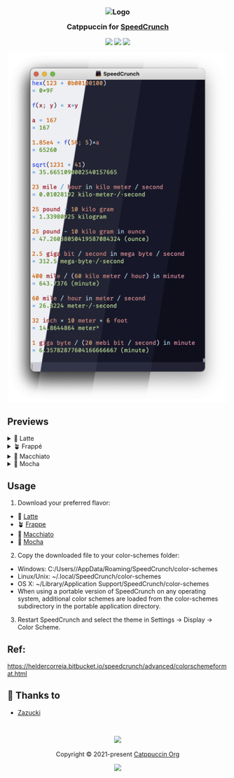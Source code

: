 <h3 align="center">
	<img src="https://raw.githubusercontent.com/catppuccin/catppuccin/main/assets/logos/exports/1544x1544_circle.png" width="100" alt="Logo"/><br/>
	<img src="https://raw.githubusercontent.com/catppuccin/catppuccin/main/assets/misc/transparent.png" height="30" width="0px"/>
	Catppuccin for <a href="https://heldercorreia.bitbucket.io/speedcrunch/index.html">SpeedCrunch</a>
	<img src="https://raw.githubusercontent.com/catppuccin/catppuccin/main/assets/misc/transparent.png" height="30" width="0px"/>
</h3>

<p align="center">
	<a href="https://github.com/catppuccin/speedcrunch/stargazers"><img src="https://img.shields.io/github/stars/catppuccin/speedcrunch?colorA=363a4f&colorB=b7bdf8&style=for-the-badge"></a>
	<a href="https://github.com/catppuccin/speedcrunch/issues"><img src="https://img.shields.io/github/issues/catppuccin/speedcrunch?colorA=363a4f&colorB=f5a97f&style=for-the-badge"></a>
	<a href="https://github.com/catppuccin/speedcrunch/contributors"><img src="https://img.shields.io/github/contributors/catppuccin/speedcrunch?colorA=363a4f&colorB=a6da95&style=for-the-badge"></a>
</p>

![SpeedCrunch Theme Preview](assets/preview.webp)

## Previews

<details>
<summary>🌻 Latte</summary>
<img src="assets/latte.png"/>
</details>
<details>
<summary>🪴 Frappé</summary>
<img src="assets/frappe.png"/>
</details>
<details>
<summary>🌺 Macchiato</summary>
<img src="assets/macchiato.png"/>
</details>
<details>
<summary>🌿 Mocha</summary>
<img src="assets/mocha.png"/>
</details>

## Usage

1. Download your preferred flavor:

- 🌻 [Latte](./themes/Latte.json?raw=1)
- 🪴 [Frappe](./themes/Frappe.json?raw=1)
- 🌺 [Macchiato](./themes/Macchiato.json?raw=1)
- 🌿 [Mocha](./themes/Mocha.json?raw=1)

2. Copy the downloaded file to your color-schemes folder:

- Windows: C:/Users/<USERNAME>/AppData/Roaming/SpeedCrunch/color-schemes
- Linux/Unix: ~/.local/SpeedCrunch/color-schemes
- OS X: ~/Library/Application Support/SpeedCrunch/color-schemes
- When using a portable version of SpeedCrunch on any operating system, additional color schemes are loaded from the color-schemes subdirectory in the portable application directory.

3. Restart SpeedCrunch and select the theme in Settings -> Display -> Color Scheme.

## Ref:
https://heldercorreia.bitbucket.io/speedcrunch/advanced/colorschemeformat.html

## 💝 Thanks to

- [Zazucki](https://github.com/zazucki)

&nbsp;

<p align="center">
	<img src="https://raw.githubusercontent.com/catppuccin/catppuccin/main/assets/footers/gray0_ctp_on_line.svg?sanitize=true" />
</p>

<p align="center">
	Copyright &copy; 2021-present <a href="https://github.com/catppuccin" target="_blank">Catppuccin Org</a>
</p>

<p align="center">
	<a href="https://github.com/catppuccin/catppuccin/blob/main/LICENSE"><img src="https://img.shields.io/static/v1.svg?style=for-the-badge&label=License&message=MIT&logoColor=d9e0ee&colorA=363a4f&colorB=b7bdf8"/></a>
</p>
